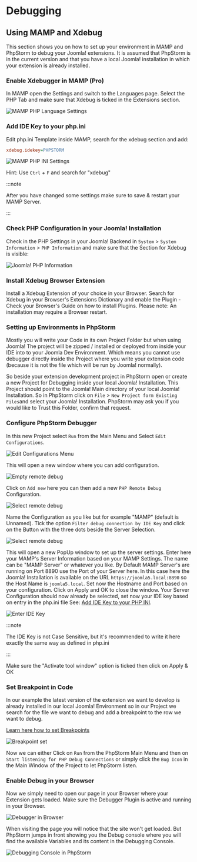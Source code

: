 Debugging
========

## Using MAMP and Xdebug

This section shows you on how to set up your environment in MAMP and PhpStorm to debug your Joomla! extensions.
It is assumed that PhpStorm is in the current version and that you have a local Joomla! installation in which your
extension is already installed.

### Enable Xdebugger in MAMP (Pro)

In MAMP open the Settings and switch to the Languages page. Select the PHP Tab and make sure that Xdebug is ticked in
the Extensions section.

![MAMP PHP Language Settings](./assets/mamp_language_settings.png)

### Add IDE Key to your php.ini

Edit php.ini Template inside MAMP, search for the xdebug section and add:

```ini php.ini
xdebug.idekey=PHPSTORM
```

![MAMP PHP INI Settings](./assets/php_ini_setup.png)

Hint: Use `Ctrl` + `F` and search for "xdebug"

:::note

After you have changed some settings make sure to save & restart your MAMP Server.

:::

### Check PHP Configuration in your Joomla! Installation

Check in the PHP Settings in your Joomla! Backend in `System` > `System Information` > `PHP
Information` and make sure that the Section for Xdebug is visible:

![Joomla! PHP Information](./assets/xdebug_top.jpg)

### Install Xdebug Browser Extension

Install a Xdebug Extension of your choice in your Browser. Search for Xdebug in your Browser's Extensions Dictionary
and enable the Plugin - Check your Browser's Guide on how to install Plugins. Please note: An installation may require
a Browser restart.

### Setting up Environments in PhpStorm

Mostly you will write your Code in its own Project Folder but when using Joomla! The project will be zipped / installed
or deployed from inside your IDE into to your Joomla Dev Environment. Which means you cannot use debugger directly
inside the Project where you write your extension code (because it is not the file which will be run by Joomla!
normally).

So beside your extension development project in PhpStorm open or create a new Project for Debugging inside your local
Joomla! Installation. This Project should point to the Joomla! Main directory of your local Joomla! Installation. So in
PhpStorm click on `File` > `New Project form Existing Files`and select your Joomla! Installation. PhpStorm may ask you
if you would like to Trust this Folder, confirm that request.

### Configure PhpStorm Debugger

In this new Project select `Run` from the Main Menu and Select `Edit Configurations`.

![Edit Configurations Menu](./assets/run_edit_configurations.png)

This will open a new window where you can add configuration.

![Empty remote debug](./assets/empty_run_debug_config.png)

Click on `Add new` here you can then add a new `PHP Remote Debug` Configuration.

![Select remote debug](./assets/select_php_remote_debug.png)

Name the Configuration as you like but for example "MAMP" (default is Unnamed).
Tick the option `Filter debug connection by IDE Key` and click on the Button with the three dots beside the Server
Selection.

![Select remote debug](./assets/start_configuration.png)

This will open a new PopUp window to set up the server settings. Enter here your MAMP's Server Information based on your
MAMP Settings.
The name can be "MAMP Server" or whatever you like. By Default MAMP Server's are running on Port 8890 use the Port of
your Server here. In this case here the Joomla! Installation is available on the URL `https://joomla5.local:8890` so the
Host Name is `joomla5.local`. Set now the Hostname and Port based on your configuration.
Click on Apply and OK to close the window. Your Server Configuration should now already be selected, set now your IDE
key based on entry in the php.ini file See: [Add IDE Key to your PHP INI](#add-ide-key-to-your-phpini).

![Enter IDE Key](./assets/edit_mamp_server_settings_phpstorm.png)

:::note

The IDE Key is not Case Sensitive, but it's recommended to write it here exactly the same way as defined in php.ini

:::

Make sure the "Activate tool window" option is ticked then click on Apply & OK

### Set Breakpoint in Code

In our example the latest version of the extension we want to develop is already installed in our local Joomla!
Environment so in our Project we search for the file we want to debug and add a breakpoint to the row we want to debug.

[Learn here how to set Breakpoints](https://www.jetbrains.com/help/phpstorm/using-breakpoints.html#set-breakpoints)

![Breakpoint set](./assets/add_breakpoint.png)

Now we can either Click on `Run` from the PhpStorm Main Menu and then on `Start listening for PHP Debug Connections` or
simply click the `Bug Icon` in the Main Window of the Project to let PhpStorm listen.

### Enable Debug in your Browser

Now we simply need to open our page in your Browser where your Extension gets loaded. Make sure the Debugger Plugin is
active and running in your Browser.

![Debugger in Browser](./assets/enable_debug_inBrowser.png)

When visiting the page you will notice that the site won't get loaded. But PhpStorm jumps in front showing you the Debug
console where you will find the available Variables and its content in the Debugging Console.

![Debugging Console in PhpStorm](./assets/debug_console.png)























